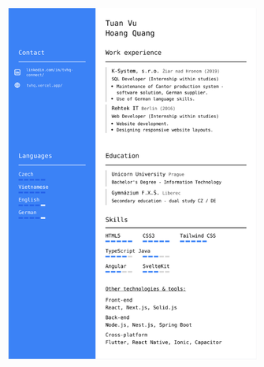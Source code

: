 <img src="/assets//svg/cv_en.svg" alt="CV" />

<!-- 
# Hi there 👋

You can find my portfolio [here](https://tvhq.vercel.app/).

## About me

I'm a self-taught web developer hailing from the beautiful Czech Republic. I've had the pleasure of crafting some pretty nifty personal web applications. My goal is to develop visually appealing, user-friendly, and robust web applications for the end users, and meet their unique needs.

During my free time, I often find myself immersed in the world of digital art, where I can let my creativity run wild. Additionally, I'm a big fan of combat sports, and there's nothing like the rush of adrenaline that comes from training and sparrings.

Front-end:

- HTML5, CSS3, TypeScript, Tailwind CSS
- React.js, Next.js, Solid.js, Angular

Back-end:

- Node.js, Nest.js, Puppeteer, Cheerio, Prisma, SQLite

Mobile:

- Ionic, Capacitor, React Native, Flutter

Other technologies & tools:

- Ruby, Ruby on Rails, Java, JSF, Java EE, Python
- Git
- VS Code, Affinity Designer, Blender
-->

<!--
**tuanvu-hq/tuanvu-hq** is a ✨ _special_ ✨ repository because its `README.md` (this file) appears on your GitHub profile.

Here are some ideas to get you started:

- 🔭 I’m currently working on ...
- 🌱 I’m currently learning ...
- 👯 I’m looking to collaborate on ...
- 🤔 I’m looking for help with ...
- 💬 Ask me about ...
- 📫 How to reach me: ...
- 😄 Pronouns: ...
- ⚡ Fun fact: ...
-->
